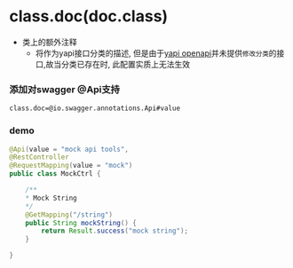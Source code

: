 # class.doc(doc.class)

- 类上的额外注释
    - 将作为yapi接口分类的描述, 但是由于[yapi openapi](https://hellosean1025.github.io/yapi/openapi.html)并未提供`修改分类`的接口,故当分类已存在时, 此配置实质上无法生效

### 添加对swagger @Api支持

```properties
class.doc=@io.swagger.annotations.Api#value
```

### demo

```java
@Api(value = "mock api tools", 
@RestController
@RequestMapping(value = "mock")
public class MockCtrl {

    /**
    * Mock String
    */
    @GetMapping("/string")
    public String mockString() {
        return Result.success("mock string");
    }

}
```